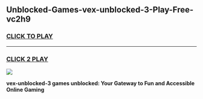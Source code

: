 
## Unblocked-Games-vex-unblocked-3-Play-Free-vc2h9
<h3>
<a href="https://premium76.site?title=vex-unblocked-3&ref=12A">CLICK TO PLAY</a></h3>
<hr>

<h3>
<a href="https://premium76.site?title=vex-unblocked-3&ref=12A">CLICK 2 PLAY</a>
  
</h3>

<a href="https://premium76.site?title=vex-unblocked-3&ref=12A"><img src="https://clearcache.store/games.png"></a>


**vex-unblocked-3 games unblocked: Your Gateway to Fun and Accessible Online Gaming**
